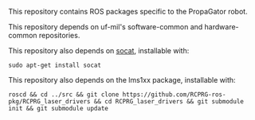 This repository contains ROS packages specific to the
PropaGator robot.

This repository depends on uf-mil's software-common and
hardware-common repositories.

This repository also depends on
[socat](http://www.dest-unreach.org/socat/), installable
with:

    sudo apt-get install socat

This repository also depends on the lms1xx package,
installable with:

    roscd && cd ../src && git clone https://github.com/RCPRG-ros-pkg/RCPRG_laser_drivers && cd RCPRG_laser_drivers && git submodule init && git submodule update
